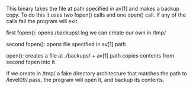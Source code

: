 This binary takes the file at path specified in av[1] and makes a backup copy. To do this it uses two fopen() calls and one open() call. If any of the calls fail the program will exit.

first fopen(): opens /backups/.log we can create our own in /tmp/

second fopen(): opens file specified in av[1] path

open(): creates a file at ./backups/ + av[1] path copies contents from second fopen into it

If we create in /tmp/ a fake directory architecture that matches the path to /level09/.pass, the program will open it, and backup its contents.